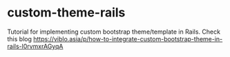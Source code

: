 # custom-theme-rails
Tutorial for implementing custom bootstrap theme/template in Rails.
Check this blog https://viblo.asia/p/how-to-integrate-custom-bootstrap-theme-in-rails-l0rvmxrAGyqA
